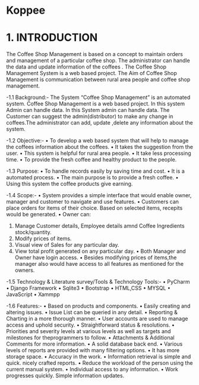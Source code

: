 # Koppee

# 1. INTRODUCTION
The Coffee Shop Management is based on a concept to maintain orders and management of a
particular coffee shop. The administrator can handle the data and update information of the
coffees . The Coffee Shop Management System is a web based project. The Aim of Coffee Shop
Management is communication between rural area people and coffee shop management.

-1.1 Background:-
The System “Coffee Shop Management” is an automated system. Coffee Shop Management
is a web based project. In this system Admin can handle data. In this System admin can handle
data.
The Customer can suggest the admin(distributor) to make any change in coffees.The
administrator can add, update ,delete any information about the system.

-1.2 Objective:-
• To develop a web based system that will help to manage the coffees information about the
coffees.
• It takes the suggestion from the user.
• This system is helpful for rural area people.
• It take less processing time.
• To provide the fresh coffee and healthy product to the people.

-1.3 Purpose:
• To handle records easily by saving time and cost.
• It is a automated process.
• The main purpose is to provide a fresh coffee.
• Using this system the coffee products give earning.

-1.4 Scope:-
• System provides a simple interface that would enable owner, manager and customer to navigate and use
features.
• Customers can place orders for items of their choice. Based on selected items, recepits would be
generated.
• Owner can:
1. Manage Customer details, Employee details amnd Coffee Ingredients stock/quantity.
2. Modify prices of items.
3. Visual view of Sales for any particular day.
4. View total profit generated on any particular day.
• Both Manager and Owner have login access.
• Besides modifying prices of items,the manager also would have access to all features as mentioned for
the owners.

-1.5 Technology & Literature survey/Tools & Technology Tools:-
• PyCharm
• Django Framework
• Sqlite3
• Bootstrap
• HTML,CSS
• MYSQL
• JavaScript
• Xammpp

-1.6 Features:-
• Based on products and components.
• Easily creating and altering issues.
• Issue List can be queried in any detail.
• Reporting & Charting in a more thorough manner.
• User accounts are used to manage access and uphold security.
• Straightforward status & resolutions.
• Priorities and severity levels at various levels as well as targets and milestones for theprogrammers to follow.
• Attachments & Additional Comments for more information.
• A solid database back end.
• Various levels of reports are provided with many filtering options.
• It has more storage space.
• Accuracy in the work.
• Information retrieval is simple and quick. nicely crafted reports.
• Reduce the workload of the person using the current manual system.
• Individual access to any information.
• Work progresses quickly. Simple information updates.
